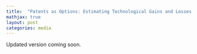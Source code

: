 ```yaml
---
title:  "Patents as Options: Estimating Technological Gains and Losses from International Environmental Agreements (Job Market Paper)"
mathjax: true
layout: post
categories: media
---
```


Updated version coming soon.

